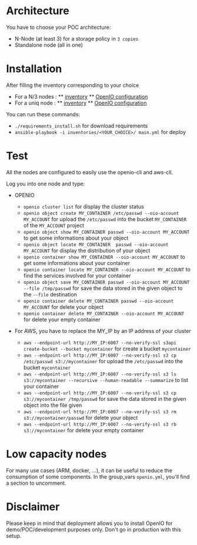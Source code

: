 # Architecture

You have to choose your POC architecture:
* N-Node (at least 3) for a storage policy in `3 copies`
* Standalone node (all in one)

# Installation

After filling the inventory corresponding to your choice
* For a N/3 nodes :
** [inventory](inventories/n-nodes/01_inventory.ini) 
** [OpenIO configuration](inventories/n-nodes/group_vars/openio.yml)
* For a uniq node :
** [inventory](inventories/standalone/01_inventory.ini) 
** [OpenIO configuration](inventories/standalone/group_vars/openio.yml)

You can run these commands: 
* `./requirements_install.sh` for download requirements
* `ansible-playbook -i inventories/<YOUR_CHOICE>/ main.yml` for deploy

# Test

All the nodes are configured to easily use the openio-cli and aws-clI.

Log you into one node and type:
 - OPENIO

	 -  `openio cluster list` for display the cluster status
	 -  `openio object create MY_CONTAINER /etc/passwd --oio-account MY_ACCOUNT` for upload the `/etc/passwd` into the bucket `MY_CONTAINER` of the `MY_ACCOUNT` project
	 -  `openio object show MY_CONTAINER passwd --oio-account MY_ACCOUNT` to get some informations about your object
	 -  `openio object locate MY_CONTAINER  passwd --oio-account MY_ACCOUNT` for display the distribution of your object
	 -  `openio container show MY_CONTAINER --oio-account MY_ACCOUNT` to get some informations about your container
	 -  `openio container locate MY_CONTAINER --oio-account MY_ACCOUNT` to find the services involved for your container
	 -  `openio object save MY_CONTAINER passwd --oio-account MY_ACCOUNT --file /tmp/passwd` for save the data stored in the given object to the `--file` destination
	 -  `openio container delete MY_CONTAINER passwd --oio-account MY_ACCOUNT` for delete your object
	 -  `openio container delete MY_CONTAINER --oio-account MY_ACCOUNT` for delete your empty container


 - For AWS, you have to replace the MY_IP by an IP address of your cluster
	 -  `aws --endpoint-url http://MY_IP:6007 --no-verify-ssl s3api create-bucket --bucket mycontainer` for create a bucket `mycontainer`
	 -  `aws --endpoint-url http://MY_IP:6007 --no-verify-ssl s3 cp /etc/passwd s3://mycontainer` for upload the `/etc/passwd` into the bucket `mycontainer`
	 -  `aws --endpoint-url http://MY_IP:6007 --no-verify-ssl s3 ls s3://mycontainer --recursive --human-readable --summarize` to list your container
	 -  `aws --endpoint-url http://MY_IP:6007 --no-verify-ssl s3 cp s3://mycontainer /tmp/passwd` for save the data stored in the given object into the file given
	 -  `aws --endpoint-url http://MY_IP:6007 --no-verify-ssl s3 rm s3://mycontainer/passwd` for delete your object
	 -  `aws --endpoint-url http://MY_IP:6007 --no-verify-ssl s3 rb s3://mycontainer` for delete your empty container

# Low capacity nodes

For many use cases (ARM, docker, ...), it can be useful to reduce the consumption of some components.
In the group_vars `openio.yml`, you'll find a section to uncomment.

# Disclaimer

Please keep in mind that deployment allows you to install OpenIO for demo/POC/development purposes only. Don't go in production with this setup.
